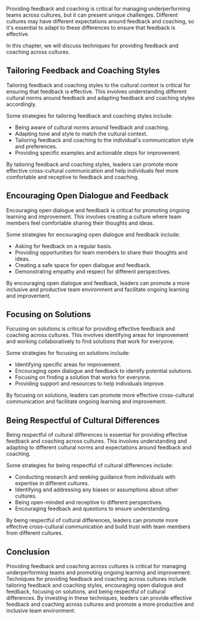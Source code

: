 
Providing feedback and coaching is critical for managing underperforming teams across cultures, but it can present unique challenges. Different cultures may have different expectations around feedback and coaching, so it's essential to adapt to these differences to ensure that feedback is effective.

In this chapter, we will discuss techniques for providing feedback and coaching across cultures.

Tailoring Feedback and Coaching Styles
--------------------------------------

Tailoring feedback and coaching styles to the cultural context is critical for ensuring that feedback is effective. This involves understanding different cultural norms around feedback and adapting feedback and coaching styles accordingly.

Some strategies for tailoring feedback and coaching styles include:

* Being aware of cultural norms around feedback and coaching.
* Adapting tone and style to match the cultural context.
* Tailoring feedback and coaching to the individual's communication style and preferences.
* Providing specific examples and actionable steps for improvement.

By tailoring feedback and coaching styles, leaders can promote more effective cross-cultural communication and help individuals feel more comfortable and receptive to feedback and coaching.

Encouraging Open Dialogue and Feedback
--------------------------------------

Encouraging open dialogue and feedback is critical for promoting ongoing learning and improvement. This involves creating a culture where team members feel comfortable sharing their thoughts and ideas.

Some strategies for encouraging open dialogue and feedback include:

* Asking for feedback on a regular basis.
* Providing opportunities for team members to share their thoughts and ideas.
* Creating a safe space for open dialogue and feedback.
* Demonstrating empathy and respect for different perspectives.

By encouraging open dialogue and feedback, leaders can promote a more inclusive and productive team environment and facilitate ongoing learning and improvement.

Focusing on Solutions
---------------------

Focusing on solutions is critical for providing effective feedback and coaching across cultures. This involves identifying areas for improvement and working collaboratively to find solutions that work for everyone.

Some strategies for focusing on solutions include:

* Identifying specific areas for improvement.
* Encouraging open dialogue and feedback to identify potential solutions.
* Focusing on finding a solution that works for everyone.
* Providing support and resources to help individuals improve.

By focusing on solutions, leaders can promote more effective cross-cultural communication and facilitate ongoing learning and improvement.

Being Respectful of Cultural Differences
----------------------------------------

Being respectful of cultural differences is essential for providing effective feedback and coaching across cultures. This involves understanding and adapting to different cultural norms and expectations around feedback and coaching.

Some strategies for being respectful of cultural differences include:

* Conducting research and seeking guidance from individuals with expertise in different cultures.
* Identifying and addressing any biases or assumptions about other cultures.
* Being open-minded and receptive to different perspectives.
* Encouraging feedback and questions to ensure understanding.

By being respectful of cultural differences, leaders can promote more effective cross-cultural communication and build trust with team members from different cultures.

Conclusion
----------

Providing feedback and coaching across cultures is critical for managing underperforming teams and promoting ongoing learning and improvement. Techniques for providing feedback and coaching across cultures include tailoring feedback and coaching styles, encouraging open dialogue and feedback, focusing on solutions, and being respectful of cultural differences. By investing in these techniques, leaders can provide effective feedback and coaching across cultures and promote a more productive and inclusive team environment.
